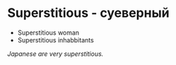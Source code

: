 # Superstitious - суеверный




- Superstitious woman
- Superstitious inhabbitants

*Japanese are very superstitious.*
